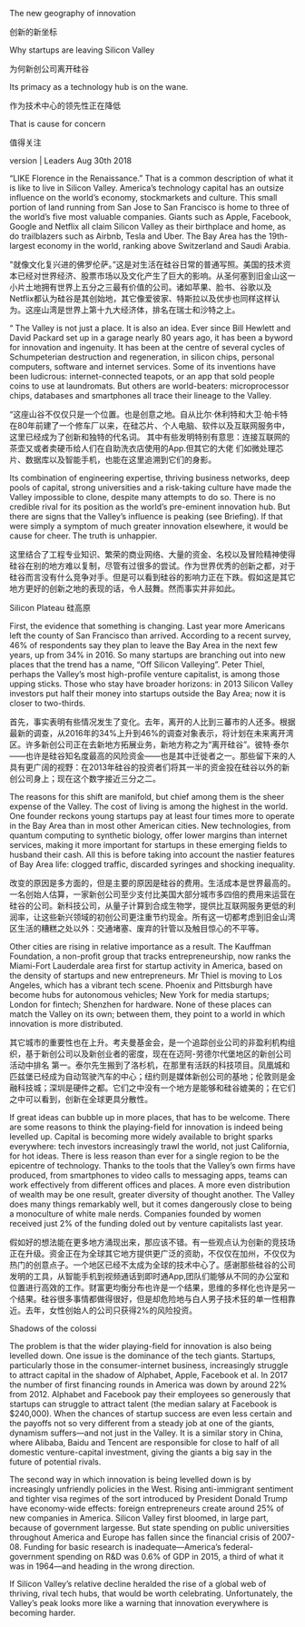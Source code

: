
The new geography of innovation

创新的新坐标

Why startups are leaving Silicon Valley

为何新创公司离开硅谷

Its primacy as a technology hub is on the wane. 

作为技术中心的领先性正在降低

That is cause for concern

值得关注

version | Leaders
Aug 30th 2018


“LIKE Florence in the Renaissance.” That is a common description of what it is like to live in Silicon Valley. America’s technology capital has an outsize influence on the world’s economy, stockmarkets and culture. This small portion of land running from San Jose to San Francisco is home to three of the world’s five most valuable companies. Giants such as Apple, Facebook, Google and Netflix all claim Silicon Valley as their birthplace and home, as do trailblazers such as Airbnb, Tesla and Uber. The Bay Area has the 19th-largest economy in the world, ranking above Switzerland and Saudi Arabia.

"就像文化复兴进的佛罗伦萨。”这是对生活在硅谷日常的普通写照。美国的技术资本已经对世界经济、股票市场以及文化产生了巨大的影响。从圣何塞到旧金山这一小片土地拥有世界上五分之三最有价值的公司。诸如苹果、脸书、谷歌以及Netflix都认为硅谷是其创始地，其它像爱彼家、特斯拉以及优步也同样这样认为。这座山湾是世界上第十九大经济体，排名在瑞士和沙特之上。

“
The Valley is not just a place. It is also an idea. Ever since Bill Hewlett and David Packard set up in a garage nearly 80 years ago, it has been a byword for innovation and ingenuity. It has been at the centre of several cycles of Schumpeterian destruction and regeneration, in silicon chips, personal computers, software and internet services. Some of its inventions have been ludicrous: internet-connected teapots, or an app that sold people coins to use at laundromats. But others are world-beaters: microprocessor chips, databases and smartphones all trace their lineage to the Valley.

“这座山谷不仅仅只是一个位置。也是创意之地。自从比尔·休利特和大卫·帕卡特在80年前建了一个修车厂以来，在硅芯片、个人电脑、软件以及互联网服务中，这里已经成为了创新和独特的代名词。 其中有些发明特别有意思：连接互联网的茶壶又或者卖硬币给人们在自助洗衣店使用的App.但其它的大佬 们如微处理芯片、数据库以及智能手机，也能在这里追溯到它们的身影。

Its combination of engineering expertise, thriving business networks, deep pools of capital, strong universities and a risk-taking culture have made the Valley impossible to clone, despite many attempts to do so. There is no credible rival for its position as the world’s pre-eminent innovation hub. But there are signs that the Valley’s influence is peaking (see Briefing). If that were simply a symptom of much greater innovation elsewhere, it would be cause for cheer. The truth is unhappier.

这里结合了工程专业知识、繁荣的商业网络、大量的资金、名校以及冒险精神使得硅谷在别的地方难以复制，尽管有过很多的尝试。作为世界优秀的创新之都，对于硅谷而言没有什么竞争对手。但是可以看到硅谷的影响力正在下跌。假如这是其它地方更好的创新之地的表现的话，令人鼓舞。然而事实并非如此。

Silicon Plateau
硅高原

First, the evidence that something is changing. Last year more Americans left the county of San Francisco than arrived. According to a recent survey, 46% of respondents say they plan to leave the Bay Area in the next few years, up from 34% in 2016. So many startups are branching out into new places that the trend has a name, “Off Silicon Valleying”. Peter Thiel, perhaps the Valley’s most high-profile venture capitalist, is among those upping sticks. Those who stay have broader horizons: in 2013 Silicon Valley investors put half their money into startups outside the Bay Area; now it is closer to two-thirds.

首先，事实表明有些情况发生了变化。去年，离开的人比到三蕃市的人还多。根据最新的调查，从2016年的34%上升到46%的调查对象表示，将计划在未来离开湾区。许多新创公司正在去新地方拓展业务，新地方称之为“离开硅谷”。彼特·泰尔——也许是硅谷知名度最高的风险资金——也是其中迁徙者之一。那些留下来的人具有更广阔的视野：在2013年硅谷的投资者们将其一半的资金投在硅谷以外的新创公司身上；现在这个数字接近三分之二。

The reasons for this shift are manifold, but chief among them is the sheer expense of the Valley. The cost of living is among the highest in the world. One founder reckons young startups pay at least four times more to operate in the Bay Area than in most other American cities. New technologies, from quantum computing to synthetic biology, offer lower margins than internet services, making it more important for startups in these emerging fields to husband their cash. All this is before taking into account the nastier features of Bay Area life: clogged traffic, discarded syringes and shocking inequality.

改变的原因是多方面的，但是主要的原因是硅谷的费用。生活成本是世界最高的。一名创始人估算，一家新创公司至少支付比美国大部分城市多四倍的费用来运营在硅谷的公司。新科技公司，从量子计算到合成生物学，提供比互联网服务更低的利润率，让这些新兴领域的初创公司更注重节约现金。所有这一切都考虑到旧金山湾区生活的糟糕之处以外：交通堵塞、废弃的针管以及触目惊心的不平等。

Other cities are rising in relative importance as a result. The Kauffman Foundation, a non-profit group that tracks entrepreneurship, now ranks the Miami-Fort Lauderdale area first for startup activity in America, based on the density of startups and new entrepreneurs. Mr Thiel is moving to Los Angeles, which has a vibrant tech scene. Phoenix and Pittsburgh have become hubs for autonomous vehicles; New York for media startups; London for fintech; Shenzhen for hardware. None of these places can match the Valley on its own; between them, they point to a world in which innovation is more distributed.

其它城市的重要性也在上升。考夫曼基金会，是一个追踪创业公司的非盈利机构组织，基于新创公司以及新创业者的密度，现在在迈阿-劳德尔代堡地区的新创公司活动中排名 第一。泰尔先生搬到了洛杉机，在那里有活跃的科技项目。凤凰城和匹兹堡已经成为自动驾驶汽车的中心；纽约则是媒体新创公司的基地；伦敦则是金融科技城；深圳是硬件之都。它们之中没有一个地方是能够和硅谷媲美的；在它们之中可以看到，创新在全球更具分散性。

If great ideas can bubble up in more places, that has to be welcome. There are some reasons to think the playing-field for innovation is indeed being levelled up. Capital is becoming more widely available to bright sparks everywhere: tech investors increasingly trawl the world, not just California, for hot ideas. There is less reason than ever for a single region to be the epicentre of technology. Thanks to the tools that the Valley’s own firms have produced, from smartphones to video calls to messaging apps, teams can work effectively from different offices and places. A more even distribution of wealth may be one result, greater diversity of thought another. The Valley does many things remarkably well, but it comes dangerously close to being a monoculture of white male nerds. Companies founded by women received just 2% of the funding doled out by venture capitalists last year.

假如好的想法能在更多地方涌现出来，那应该不错。有一些观点认为创新的竞技场正在升级。资金正在为全球其它地方提供更广泛的资助，不仅仅在加州，不仅仅为热门的创意点子。一个地区已经不太成为全球的技术中心了。感谢那些硅谷的公司发明的工具，从智能手机到视频通话到即时通App,团队们能够从不同的办公室和位置进行高效的工作。财富更均衡分布也许是一个结果，思维的多样化也许是另一个结果。硅谷很多事情都做得很好，但是却危险地与白人男子技术狂的单一性相靠近。去年，女性创始人的公司只获得2%的风险投资。

Shadows of the colossi

The problem is that the wider playing-field for innovation is also being levelled down. One issue is the dominance of the tech giants. Startups, particularly those in the consumer-internet business, increasingly struggle to attract capital in the shadow of Alphabet, Apple, Facebook et al. In 2017 the number of first financing rounds in America was down by around 22% from 2012. Alphabet and Facebook pay their employees so generously that startups can struggle to attract talent (the median salary at Facebook is $240,000). When the chances of startup success are even less certain and the payoffs not so very different from a steady job at one of the giants, dynamism suffers—and not just in the Valley. It is a similar story in China, where Alibaba, Baidu and Tencent are responsible for close to half of all domestic venture-capital investment, giving the giants a big say in the future of potential rivals.

The second way in which innovation is being levelled down is by increasingly unfriendly policies in the West. Rising anti-immigrant sentiment and tighter visa regimes of the sort introduced by President Donald Trump have economy-wide effects: foreign entrepreneurs create around 25% of new companies in America. Silicon Valley first bloomed, in large part, because of government largesse. But state spending on public universities throughout America and Europe has fallen since the financial crisis of 2007-08. Funding for basic research is inadequate—America’s federal-government spending on R&amp;D was 0.6% of GDP in 2015, a third of what it was in 1964—and heading in the wrong direction.

If Silicon Valley’s relative decline heralded the rise of a global web of thriving, rival tech hubs, that would be worth celebrating. Unfortunately, the Valley’s peak looks more like a warning that innovation everywhere is becoming harder.


